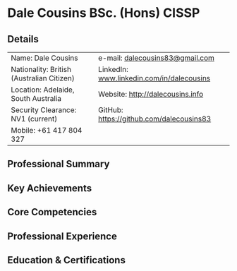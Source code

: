 # Dale Cousins BSc. (Hons) CISSP 

## Details
| | |
| ----------- | ----------- |
| Name: Dale Cousins | e-mail: dalecousins83@gmail.com |
| Nationality: British (Australian Citizen) | LinkedIn: www.linkedin.com/in/dalecousins |
| Location: Adelaide, South Australia | Website: http://dalecousins.info |
| Security Clearance: NV1 (current) | GitHub: https://github.com/dalecousins83 |
| Mobile: +61 417 804 327 |  |



## Professional Summary

## Key Achievements

## Core Competencies

## Professional Experience

## Education & Certifications
